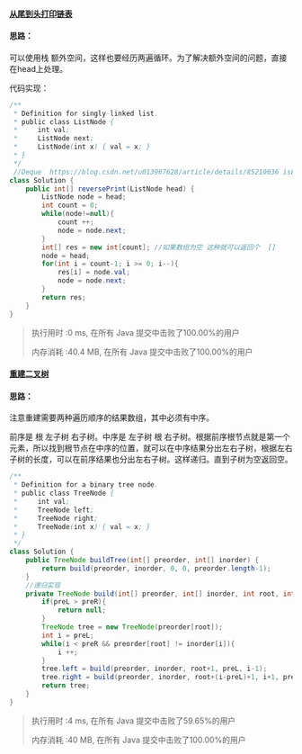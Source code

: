 #### [从尾到头打印链表](https://leetcode-cn.com/problems/cong-wei-dao-tou-da-yin-lian-biao-lcof/)

#### 思路：

可以使用栈 额外空间，这样也要经历两遍循环。为了解决额外空间的问题，直接在head上处理。

代码实现：

```java
/**
 * Definition for singly-linked list.
 * public class ListNode {
 *     int val;
 *     ListNode next;
 *     ListNode(int x) { val = x; }
 * }
 */
 //Deque  https://blog.csdn.net/u013967628/article/details/85210036 isEmpty()
class Solution {
    public int[] reversePrint(ListNode head) {
        ListNode node = head;
        int count = 0;
        while(node!=null){
            count ++;
            node = node.next;
        }
        int[] res = new int[count]; //如果数组为空 这种就可以返回个  []
        node = head;
        for(int i = count-1; i >= 0; i--){
            res[i] = node.val;
            node = node.next;
        }
        return res;
    }
}
```

> 执行用时 :0 ms, 在所有 Java 提交中击败了100.00%的用户
>
> 内存消耗 :40.4 MB, 在所有 Java 提交中击败了100.00%的用户

#### [重建二叉树](https://leetcode-cn.com/problems/zhong-jian-er-cha-shu-lcof/)

#### 思路：

注意重建需要两种遍历顺序的结果数组，其中必须有中序。

前序是 根  左子树  右子树。中序是 左子树  根  右子树。根据前序根节点就是第一个元素，所以找到根节点在中序的位置，就可以在中序结果分出左右子树，根据左右子树的长度，可以在前序结果也分出左右子树。这样递归。直到子树为空返回空。

```java
/**
 * Definition for a binary tree node.
 * public class TreeNode {
 *     int val;
 *     TreeNode left;
 *     TreeNode right;
 *     TreeNode(int x) { val = x; }
 * }
 */
class Solution {
    public TreeNode buildTree(int[] preorder, int[] inorder) {
        return build(preorder, inorder, 0, 0, preorder.length-1);
    }
    //递归实现
    private TreeNode build(int[] preorder, int[] inorder, int root, int preL, int preR){
        if(preL > preR){
            return null;
        }
        TreeNode tree = new TreeNode(preorder[root]);
        int i = preL;
        while(i < preR && preorder[root] != inorder[i]){
            i ++;
        }
        tree.left = build(preorder, inorder, root+1, preL, i-1);
        tree.right = build(preorder, inorder, root+(i-preL)+1, i+1, preR);
        return tree;
    }
}
```

> 执行用时 :4 ms, 在所有 Java 提交中击败了59.65%的用户
>
> 内存消耗 :40 MB, 在所有 Java 提交中击败了100.00%的用户